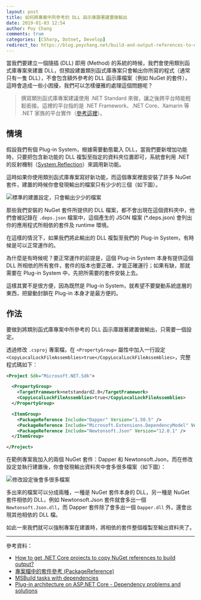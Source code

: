 ```yaml
---
layout: post
title: 如何將專案中所參考的 DLL 函示庫跟著建置做輸出
date: 2019-01-03 12:54
author: Poy Chang
comments: true
categories: [CSharp, Dotnet, Develop]
redirect_to: https://blog.poychang.net/build-and-output-references-to-dotnet-core-projects/
---
```


當我們要建立一個隨插 (DLL) 即用 (Method) 的系統的時候，我們會使用類別函式庫專案來建置 DLL，但預設建置類別函式庫專案只會輸出你所寫的程式（通常只有一隻 DLL），不會包含額外參考的 DLL 函示庫檔案（例如 NuGet 的套件），這時會造成一些小困擾，我們可以怎樣優雅的處理這個問題呢？

>撰寫類別函式庫專案建議使用 .NET Standard 來做，讓之後跨平台時能輕鬆銜接。這裡的平台指的是 .NET Framework、.NET Core、Xamarin 等 .NET 家族的平台實作（[參考這裡](https://docs.microsoft.com/zh-tw/dotnet/standard/net-standard?WT.mc_id=DT-MVP-5003022#net-implementation-support)）。

## 情境

假設我們有個 Plug-in System，根據需要動態載入 DLL，當我們要新增加功能時，只要把包含新功能的 DLL 複製至指定的資料夾位置即可，系統會利用 .NET 的反射機制（[System.Reflection](https://docs.microsoft.com/zh-tw/dotnet/framework/reflection-and-codedom/reflection?WT.mc_id=DT-MVP-5003022)）來調用新功能。

這時如果你使用類別函式庫專案寫好新功能，而這個專案裡面安裝了許多 NuGet 套件，建置的時候你會發現輸出的檔案只有少少的三個（如下圖）。

![標準的建置設定，只會輸出少少的檔案](https://i.imgur.com/AqO3RnK.png)

那些我們安裝的 NuGet 套件所提供的 DLL 檔案，都不會出現在這個資料夾中，他們會被記錄在 `.deps.json` 檔案中，這個產生的 JSON 檔案 (*.deps.json) 會列出你的應用程式所相依的套件及 runtime 環境。

在這樣的情況下，如果我們將此輸出的 DLL 複製至我們的 Plug-in System，有時候是可以正常運作的。

為什麼是有時候呢？要正常運作的前提是，這個 Plug-in System 本身有提供這個 DLL 所相依的所有套件，套件的版本也要正確，才能正確運行；如果有缺，那就需要在 Plug-in System 中，先把所需要的套件安裝上去。

這樣其實不是很方便，因為既然是 Plug-in System，就希望不要變動系統底層的東西，把變動封鎖在 Plug-in 本身才是最方便的。

## 作法

要做到將類別函式庫專案中所參考的 DLL 函示庫跟著建置做輸出，只需要一個設定。

透過修改 `.csproj` 專案檔，在 `<PropertyGroup>` 屬性中加入一行設定 `<CopyLocalLockFileAssemblies>true</CopyLocalLockFileAssemblies>`，完整程式碼如下：

```xml
<Project Sdk="Microsoft.NET.Sdk">

  <PropertyGroup>
    <TargetFramework>netstandard2.0</TargetFramework>
    <CopyLocalLockFileAssemblies>true</CopyLocalLockFileAssemblies>
  </PropertyGroup>

  <ItemGroup>
    <PackageReference Include="Dapper" Version="1.50.5" />
    <PackageReference Include="Microsoft.Extensions.DependencyModel" Version="2.1.0" />
    <PackageReference Include="Newtonsoft.Json" Version="12.0.1" />
  </ItemGroup>

</Project>
```

在範例專案我加入的兩個 NuGet 套件：Dapper 和 Newtonsoft.Json，而在修改設定並執行建置後，你會發現輸出資料夾中會多很多檔案（如下圖）：

![修改設定後會多很多檔案](https://i.imgur.com/7f2ZRu5.png)

多出來的檔案可以分成兩種，一種是 NuGet 套件本身的 DLL，另一種是 NuGet 套件相依的 DLL，例如 Newtonsoft.Json 套件就會多出一個 `Newtonsoft.Json.dll`，而 Dapper 套件除了會多出一個 `Dapper.dll` 外，還會出現其他相依的 DLL 檔。

如此一來我們就可以強制專案在建置時，將相依的套件整個複製至輸出資料夾了。

----------

參考資料：

* [How to get .NET Core projects to copy NuGet references to build output?](https://stackoverflow.com/questions/43837638/how-to-get-net-core-projects-to-copy-nuget-references-to-build-output)
* [專案檔中的套件參考 (PackageReference)](https://docs.microsoft.com/zh-tw/nuget/consume-packages/package-references-in-project-files?WT.mc_id=DT-MVP-5003022)
* [MSBuild tasks with dependencies](https://natemcmaster.com/blog/2017/11/11/msbuild-task-with-dependencies/)
* [Plug-in architecture on ASP.NET Core - Dependency problems and solutions](https://thienn.com/plug-in-architecture-on-aspnetcore-dependency-problems-solutions/)
